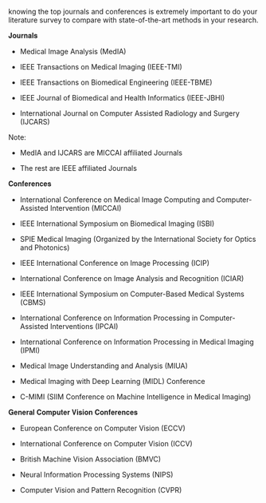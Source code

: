 knowing the top journals and conferences is extremely important to do your literature survey to compare with state-of-the-art methods in your research.



𝐉𝐨𝐮𝐫𝐧𝐚𝐥𝐬

- Medical Image Analysis (MedIA)

- IEEE Transactions on Medical Imaging (IEEE-TMI)

- IEEE Transactions on Biomedical Engineering (IEEE-TBME)

- IEEE Journal of Biomedical and Health Informatics (IEEE-JBHI)

- International Journal on Computer Assisted Radiology and Surgery (IJCARS)



Note: 

- MedIA and IJCARS are MICCAI affiliated Journals

- The rest are IEEE affiliated Journals



𝐂𝐨𝐧𝐟𝐞𝐫𝐞𝐧𝐜𝐞𝐬

- International Conference on Medical Image Computing and Computer-Assisted Intervention (MICCAI)

- IEEE International Symposium on Biomedical Imaging (ISBI)

- SPIE Medical Imaging (Organized by the International Society for Optics and Photonics)

- IEEE International Conference on Image Processing (ICIP)

- International Conference on Image Analysis and Recognition (ICIAR)

- IEEE International Symposium on Computer-Based Medical Systems (CBMS)

- International Conference on Information Processing in Computer-Assisted Interventions (IPCAI)

- International Conference on Information Processing in Medical Imaging (IPMI)

- Medical Image Understanding and Analysis (MIUA)

- Medical Imaging with Deep Learning (MIDL) Conference

- C-MIMI (SIIM Conference on Machine Intelligence in Medical Imaging)



𝐆𝐞𝐧𝐞𝐫𝐚𝐥 𝐂𝐨𝐦𝐩𝐮𝐭𝐞𝐫 𝐕𝐢𝐬𝐢𝐨𝐧 𝐂𝐨𝐧𝐟𝐞𝐫𝐞𝐧𝐜𝐞𝐬

- European Conference on Computer Vision (ECCV)

- International Conference on Computer Vision (ICCV)

- British Machine Vision Association (BMVC)

- Neural Information Processing Systems (NIPS)

- Computer Vision and Pattern Recognition (CVPR)
